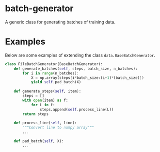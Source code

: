 # batch-generator
A generic class for generating batches of training data.

# Examples
Below are some examples of extending the class `data.BaseBatchGenerator`.

```python
class FileBatchGenerator(BaseBatchGenerator):
    def generate_batches(self, steps, batch_size, n_batches):
        for i in range(n_batches):
            X = np.array(steps[i*batch_size:(i+1)*(batch_size)])
            yield self.pad_batch(X)
        
    def generate_steps(self, item):
        steps = []
        with open(item) as f:
            for L in f:
                steps.append(self.process_line(L))
        return steps
                
    def process_line(self, line):
        """Convert line to numpy array"""
        ...
        
    def pad_batch(self, X):
        ...
```
